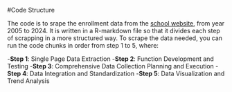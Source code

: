 #Code Structure

The code is to srape the enrollment data from the [school website](https://profiles.doe.mass.edu/profiles/student.aspx?orgcode=02740075&orgtypecode=6&&fycode=2022), from year 2005 to 2024. It is written in a R-markdown file so that it divides each step of scrapping in a more structured way. To scrape the data needed, you can run the code chunks in order from step 1 to 5, where: 

-**Step 1**: Single Page Data Extraction 
-**Step 2**: Function Development and Testing 
-**Step 3**: Comprehensive Data Collection Planning and Execution
-**Step 4**: Data Integration and Standardization 
-**Step 5**: Data Visualization and Trend Analysis
